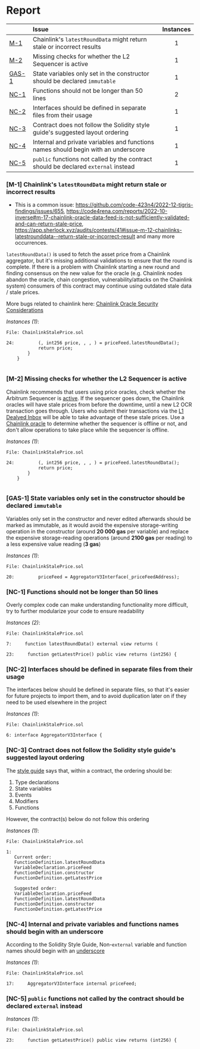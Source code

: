 # Report

| |Issue|Instances|
|-|:-|:-:|
| [M-1](#M-1) | Chainlink's `latestRoundData` might return stale or incorrect results | 1 |
| [M-2](#M-2) | Missing checks for whether the L2 Sequencer is active | 1 |
| [GAS-1](#GAS-1) | State variables only set in the constructor should be declared `immutable` | 1 |
| [NC-1](#NC-1) | Functions should not be longer than 50 lines | 2 |
| [NC-2](#NC-2) | Interfaces should be defined in separate files from their usage | 1 |
| [NC-3](#NC-3) | Contract does not follow the Solidity style guide's suggested layout ordering | 1 |
| [NC-4](#NC-4) | Internal and private variables and functions names should begin with an underscore | 1 |
| [NC-5](#NC-5) | `public` functions not called by the contract should be declared `external` instead | 1 |



### <a name="M-1"></a>[M-1] Chainlink's `latestRoundData` might return stale or incorrect results
- This is a common issue: https://github.com/code-423n4/2022-12-tigris-findings/issues/655, https://code4rena.com/reports/2022-10-inverse#m-17-chainlink-oracle-data-feed-is-not-sufficiently-validated-and-can-return-stale-price, https://app.sherlock.xyz/audits/contests/41#issue-m-12-chainlinks-latestrounddata--return-stale-or-incorrect-result and many more occurrences.

`latestRoundData()` is used to fetch the asset price from a Chainlink aggregator, but it's missing additional validations to ensure that the round is complete. If there is a problem with Chainlink starting a new round and finding consensus on the new value for the oracle (e.g. Chainlink nodes abandon the oracle, chain congestion, vulnerability/attacks on the Chainlink system) consumers of this contract may continue using outdated stale data / stale prices.

More bugs related to chainlink here: [Chainlink Oracle Security Considerations](https://medium.com/cyfrin/chainlink-oracle-defi-attacks-93b6cb6541bf#99af)

*Instances (1)*:
```solidity
File: ChainlinkStalePrice.sol

24:         (, int256 price, , , ) = priceFeed.latestRoundData();
            return price;
        }
    }
    

```

### <a name="M-2"></a>[M-2] Missing checks for whether the L2 Sequencer is active
Chainlink recommends that users using price oracles, check whether the Arbitrum Sequencer is [active](https://docs.chain.link/data-feeds/l2-sequencer-feeds#arbitrum). If the sequencer goes down, the Chainlink oracles will have stale prices from before the downtime, until a new L2 OCR transaction goes through. Users who submit their transactions via the [L1 Dealyed Inbox](https://developer.arbitrum.io/tx-lifecycle#1b--or-from-l1-via-the-delayed-inbox) will be able to take advantage of these stale prices. Use a [Chainlink oracle](https://blog.chain.link/how-to-use-chainlink-price-feeds-on-arbitrum/#almost_done!_meet_the_l2_sequencer_health_flag) to determine whether the sequencer is offline or not, and don't allow operations to take place while the sequencer is offline.

*Instances (1)*:
```solidity
File: ChainlinkStalePrice.sol

24:         (, int256 price, , , ) = priceFeed.latestRoundData();
            return price;
        }
    }
    

```

### <a name="GAS-1"></a>[GAS-1] State variables only set in the constructor should be declared `immutable`
Variables only set in the constructor and never edited afterwards should be marked as immutable, as it would avoid the expensive storage-writing operation in the constructor (around **20 000 gas** per variable) and replace the expensive storage-reading operations (around **2100 gas** per reading) to a less expensive value reading (**3 gas**)

*Instances (1)*:
```solidity
File: ChainlinkStalePrice.sol

20:         priceFeed = AggregatorV3Interface(_priceFeedAddress);

```

### <a name="NC-1"></a>[NC-1] Functions should not be longer than 50 lines
Overly complex code can make understanding functionality more difficult, try to further modularize your code to ensure readability 

*Instances (2)*:
```solidity
File: ChainlinkStalePrice.sol

7:     function latestRoundData() external view returns (

23:     function getLatestPrice() public view returns (int256) {

```

### <a name="NC-2"></a>[NC-2] Interfaces should be defined in separate files from their usage
The interfaces below should be defined in separate files, so that it's easier for future projects to import them, and to avoid duplication later on if they need to be used elsewhere in the project

*Instances (1)*:
```solidity
File: ChainlinkStalePrice.sol

6: interface AggregatorV3Interface {

```

### <a name="NC-3"></a>[NC-3] Contract does not follow the Solidity style guide's suggested layout ordering
The [style guide](https://docs.soliditylang.org/en/v0.8.16/style-guide.html#order-of-layout) says that, within a contract, the ordering should be:

1) Type declarations
2) State variables
3) Events
4) Modifiers
5) Functions

However, the contract(s) below do not follow this ordering

*Instances (1)*:
```solidity
File: ChainlinkStalePrice.sol

1: 
   Current order:
   FunctionDefinition.latestRoundData
   VariableDeclaration.priceFeed
   FunctionDefinition.constructor
   FunctionDefinition.getLatestPrice
   
   Suggested order:
   VariableDeclaration.priceFeed
   FunctionDefinition.latestRoundData
   FunctionDefinition.constructor
   FunctionDefinition.getLatestPrice

```

### <a name="NC-4"></a>[NC-4] Internal and private variables and functions names should begin with an underscore
According to the Solidity Style Guide, Non-`external` variable and function names should begin with an [underscore](https://docs.soliditylang.org/en/latest/style-guide.html#underscore-prefix-for-non-external-functions-and-variables)

*Instances (1)*:
```solidity
File: ChainlinkStalePrice.sol

17:     AggregatorV3Interface internal priceFeed;

```

### <a name="NC-5"></a>[NC-5] `public` functions not called by the contract should be declared `external` instead

*Instances (1)*:
```solidity
File: ChainlinkStalePrice.sol

23:     function getLatestPrice() public view returns (int256) {

```


